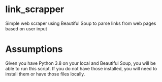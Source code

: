 # link_scrapper
Simple web scraper using Beautiful Soup to parse links from web pages based on user input

# Assumptions
Given you have Python 3.8 on your local and Beautiful Soup, you will be able to run this script. If you do not have those installed, you will need to install them or have those files locally. 
